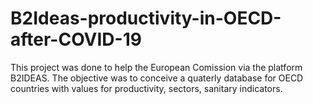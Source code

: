 # B2Ideas-productivity-in-OECD-after-COVID-19
This project was done to help the European Comission via the platform B2IDEAS. The objective was to conceive a quaterly database for OECD countries with values for productivity, sectors, sanitary indicators.
